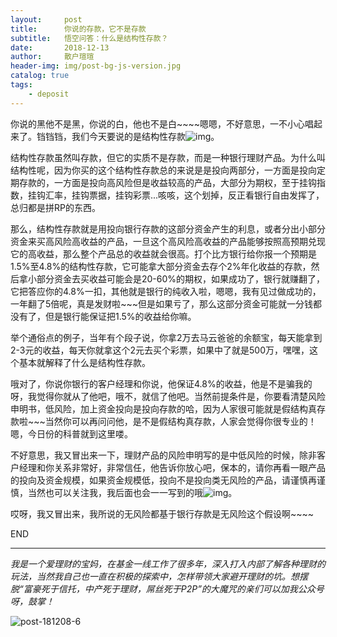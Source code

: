 ```yaml
---
layout:     post
title:      你说的存款，它不是存款
subtitle:   悟空问答：什么是结构性存款？
date:       2018-12-13
author:     散户瑄瑄
header-img: img/post-bg-js-version.jpg
catalog: true
tags:
    - deposit
---
```




你说的黑他不是黑，你说的白，他也不是白~~~~嗯嗯，不好意思，一不小心唱起来了。铛铛铛，我们今天要说的是结构性存款![img](https://res.wx.qq.com/mpres/htmledition/images/icon/common/emotion_panel/smiley/smiley_20.png?tp=webp&wxfrom=5&wx_lazy=1&wx_co=1)。



结构性存款虽然叫存款，但它的实质不是存款，而是一种银行理财产品。为什么叫结构性呢，因为你买的这个结构性存款总的来说是是投向两部分，一方面是投向定期存款的，一方面是投向高风险但是收益较高的产品，大部分为期权，至于挂钩指数，挂钩汇率，挂钩票据，挂钩彩票...咳咳，这个划掉，反正看银行自由发挥了，总归都是拼RP的东西。



那么，结构性存款就是用投向银行存款的这部分资金产生的利息，或者分出小部分资金来买高风险高收益的产品，一旦这个高风险高收益的产品能够按照高预期兑现它的高收益，那么整个产品总的收益就会很高。打个比方银行给你报一个预期是1.5%至4.8%的结构性存款，它可能拿大部分资金去存个2%年化收益的存款，然后拿小部分资金去买收益可能会是20-60%的期权，如果成功了，银行就赚翻了，它把答应你的4.8%一扣，其他就是银行的纯收入啦，嗯嗯，我有见过做成功的，一年翻了5倍呢，真是发财啦~~~但是如果亏了，那么这部分资金可能就一分钱都没有了，但是银行能保证把1.5%的收益给你嘛。



举个通俗点的例子，当年有个段子说，你拿2万去马云爸爸的余额宝，每天能拿到2-3元的收益，每天你就拿这个2元去买个彩票，如果中了就是500万，嘿嘿，这个基本就解释了什么是结构性存款。



哦对了，你说你银行的客户经理和你说，他保证4.8%的收益，他是不是骗我的呀，我觉得你就从了他吧，哦不，就信了他吧。当然前提条件是，你要看清楚风险申明书，低风险，加上资金投向是投向存款的哈，因为人家很可能就是假结构真存款啦~~~当然你可以再问问他，是不是假结构真存款，人家会觉得你很专业的！嗯，今日份的科普就到这里喽。



不好意思，我又冒出来一下，理财产品的风险申明写的是中低风险的时候，除非客户经理和你关系非常好，非常信任，他告诉你放心吧，保本的，请你再看一眼产品的投向及资金规模，如果资金规模低，投向不是投向类无风险的产品，请谨慎再谨慎，当然也可以关注我，我后面也会一一写到的哦![img](https://res.wx.qq.com/mpres/htmledition/images/icon/common/emotion_panel/smiley/smiley_6.png?tp=webp&wxfrom=5&wx_lazy=1&wx_co=1)。



哎呀，我又冒出来，我所说的无风险都基于银行存款是无风险这个假设啊~~~~

END

------

*我是一个爱理财的宝妈，在基金一线工作了很多年，深入打入内部了解各种理财的玩法，当然我自己也一直在积极的探索中，怎样带领大家避开理财的坑。想摆脱“富豪死于信托，中产死于理财，屌丝死于P2P”的大魔咒的亲们可以加我公众号呀，鼓掌！*

![post-181208-6](/../../../../hughhw.github.io/img/post-181208-6.jpg)